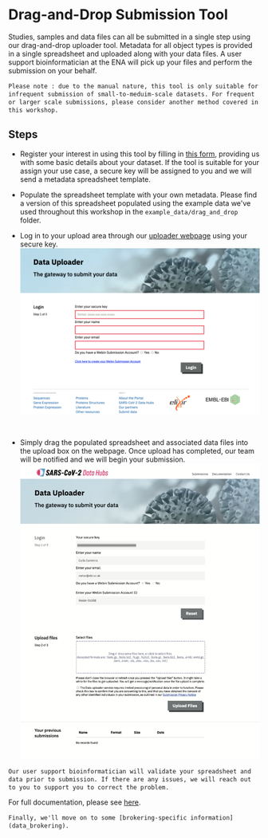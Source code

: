 # Drag-and-Drop Submission Tool

Studies, samples and data files can all be submitted in a single step using our drag-and-drop uploader tool. Metadata for all object types is provided in a single spreadsheet and uploaded along with your data files. A user support bioinformatician at the ENA will pick up your files and perform the submission on your behalf.

```{warning}
Please note : due to the manual nature, this tool is only suitable for infrequent submission of small-to-meduim-scale datasets. For frequent or larger scale submissions, please consider another method covered in this workshop.
```

## Steps

- Register your interest in using this tool by filling in [this form](https://www.covid19dataportal.org/submit-data/viral-sequence-form), providing us with some basic details about your dataset. If the tool is suitable for your assign your use case, a secure key will be assigned to you and we will send a metadata spreadsheet template.

- Populate the spreadsheet template with your own metadata. Please find a version of this spreadsheet populated using the example data we've used throughout this workshop in the `example_data/drag_and_drop` folder.

- Log in to your upload area through our [uploader webpage](https://ebi-ait.github.io/sars-cov2-data-upload/) using your secure key.
![](../images/drag_and_drop.key.png)
<br/>

- Simply drag the populated spreadsheet and associated data files into the upload box on the webpage. Once upload has completed, our team will be notified and we will begin your submission. 
![](../images/drag_and_drop.upload.png)

```{note}
Our user support bioinformatician will validate your spreadsheet and data prior to submission. If there are any issues, we will reach out to you to support you to correct the problem.
```

For full documentation, please see [here](https://ebi-ait.github.io/sars-cov2-data-upload/app-documentation).

```{tip}
Finally, we'll move on to some [brokering-specific information](data_brokering).
```
